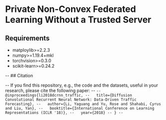 # Private Non-Convex Federated Learning Without a Trusted Server
## Requirements
- matploylib>=2.2.3
- numpy>=1.19.4+mkl
- torchvision>=0.3.0
- scikit-learn>=0.24.2


-- ## Citation

-- If you find this repository, e.g., the code and the datasets, useful in your research, please cite the following paper:
-- ```
-- @inproceedings{li2018dcrnn_traffic,
--   title={Diffusion Convolutional Recurrent Neural Network: Data-Driven Traffic Forecasting},
--   author={Li, Yaguang and Yu, Rose and Shahabi, Cyrus and Liu, Yan},
--   booktitle={International Conference on Learning Representations (ICLR '18)},
--   year={2018}
-- }
-- ```

